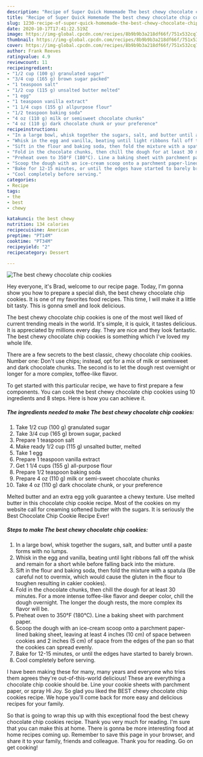```yaml
---
description: "Recipe of Super Quick Homemade The best chewy chocolate chip cookies"
title: "Recipe of Super Quick Homemade The best chewy chocolate chip cookies"
slug: 1230-recipe-of-super-quick-homemade-the-best-chewy-chocolate-chip-cookies
date: 2020-10-17T17:41:22.519Z
image: https://img-global.cpcdn.com/recipes/8b9b9b3a218df66f/751x532cq70/the-best-chewy-chocolate-chip-cookies-recipe-main-photo.jpg
thumbnail: https://img-global.cpcdn.com/recipes/8b9b9b3a218df66f/751x532cq70/the-best-chewy-chocolate-chip-cookies-recipe-main-photo.jpg
cover: https://img-global.cpcdn.com/recipes/8b9b9b3a218df66f/751x532cq70/the-best-chewy-chocolate-chip-cookies-recipe-main-photo.jpg
author: Frank Reeves
ratingvalue: 4.9
reviewcount: 11
recipeingredient:
- "1/2 cup (100 g) granulated sugar"
- "3/4 cup (165 g) brown sugar packed"
- "1 teaspoon salt"
- "1/2 cup (115 g) unsalted butter melted"
- "1 egg"
- "1 teaspoon vanilla extract"
- "1 1/4 cups (155 g) allpurpose flour"
- "1/2 teaspoon baking soda"
- "4 oz (110 g) milk or semisweet chocolate chunks"
- "4 oz (110 g) dark chocolate chunk or your preference"
recipeinstructions:
- "In a large bowl, whisk together the sugars, salt, and butter until a paste forms with no lumps."
- "Whisk in the egg and vanilla, beating until light ribbons fall off the whisk and remain for a short while before falling back into the mixture."
- "Sift in the flour and baking soda, then fold the mixture with a spatula (Be careful not to overmix, which would cause the gluten in the flour to toughen resulting in cakier cookies)."
- "Fold in the chocolate chunks, then chill the dough for at least 30 minutes. For a more intense toffee-like flavor and deeper color, chill the dough overnight. The longer the dough rests, the more complex its flavor will be."
- "Preheat oven to 350°F (180°C). Line a baking sheet with parchment paper."
- "Scoop the dough with an ice-cream scoop onto a parchment paper-lined baking sheet, leaving at least 4 inches (10 cm) of space between cookies and 2 inches (5 cm) of space from the edges of the pan so that the cookies can spread evenly."
- "Bake for 12-15 minutes, or until the edges have started to barely brown."
- "Cool completely before serving."
categories:
- Recipe
tags:
- the
- best
- chewy

katakunci: the best chewy 
nutrition: 134 calories
recipecuisine: American
preptime: "PT14M"
cooktime: "PT34M"
recipeyield: "2"
recipecategory: Dessert

---
```



![The best chewy chocolate chip cookies](https://img-global.cpcdn.com/recipes/8b9b9b3a218df66f/751x532cq70/the-best-chewy-chocolate-chip-cookies-recipe-main-photo.jpg)

Hey everyone, it's Brad, welcome to our recipe page. Today, I'm gonna show you how to prepare a special dish, the best chewy chocolate chip cookies. It is one of my favorites food recipes. This time, I will make it a little bit tasty. This is gonna smell and look delicious.

The best chewy chocolate chip cookies is one of the most well liked of current trending meals in the world. It's simple, it is quick, it tastes delicious. It is appreciated by millions every day. They are nice and they look fantastic. The best chewy chocolate chip cookies is something which I've loved my whole life.

There are a few secrets to the best classic, chewy chocolate chip cookies. Number one: Don&#39;t use chips; instead, opt for a mix of milk or semisweet and dark chocolate chunks. The second is to let the dough rest overnight or longer for a more complex, toffee-like flavor.


To get started with this particular recipe, we have to first prepare a few components. You can cook the best chewy chocolate chip cookies using 10 ingredients and 8 steps. Here is how you can achieve it.

<!--inarticleads1-->

##### The ingredients needed to make The best chewy chocolate chip cookies:

1. Take 1/2 cup (100 g) granulated sugar
1. Take 3/4 cup (165 g) brown sugar, packed
1. Prepare 1 teaspoon salt
1. Make ready 1/2 cup (115 g) unsalted butter, melted
1. Take 1 egg
1. Prepare 1 teaspoon vanilla extract
1. Get 1 1/4 cups (155 g) all-purpose flour
1. Prepare 1/2 teaspoon baking soda
1. Prepare 4 oz (110 g) milk or semi-sweet chocolate chunks
1. Take 4 oz (110 g) dark chocolate chunk, or your preference


Melted butter and an extra egg yolk guarantee a chewy texture. Use melted butter in this chocolate chip cookie recipe. Most of the cookies on my website call for creaming softened butter with the sugars. It is seriously the Best Chocolate Chip Cookie Recipe Ever! 

<!--inarticleads2-->

##### Steps to make The best chewy chocolate chip cookies:

1. In a large bowl, whisk together the sugars, salt, and butter until a paste forms with no lumps.
1. Whisk in the egg and vanilla, beating until light ribbons fall off the whisk and remain for a short while before falling back into the mixture.
1. Sift in the flour and baking soda, then fold the mixture with a spatula (Be careful not to overmix, which would cause the gluten in the flour to toughen resulting in cakier cookies).
1. Fold in the chocolate chunks, then chill the dough for at least 30 minutes. For a more intense toffee-like flavor and deeper color, chill the dough overnight. The longer the dough rests, the more complex its flavor will be.
1. Preheat oven to 350°F (180°C). Line a baking sheet with parchment paper.
1. Scoop the dough with an ice-cream scoop onto a parchment paper-lined baking sheet, leaving at least 4 inches (10 cm) of space between cookies and 2 inches (5 cm) of space from the edges of the pan so that the cookies can spread evenly.
1. Bake for 12-15 minutes, or until the edges have started to barely brown.
1. Cool completely before serving.


I have been making these for many, many years and everyone who tries them agrees they&#39;re out-of-this-world delicious! These are everything a chocolate chip cookie should be. Line your cookie sheets with parchment paper, or spray Hi Joy. So glad you liked the BEST chewy chocolate chip cookies recipe. We hope you&#39;ll come back for more easy and delicious recipes for your family. 

So that is going to wrap this up with this exceptional food the best chewy chocolate chip cookies recipe. Thank you very much for reading. I'm sure that you can make this at home. There is gonna be more interesting food at home recipes coming up. Remember to save this page in your browser, and share it to your family, friends and colleague. Thank you for reading. Go on get cooking!
